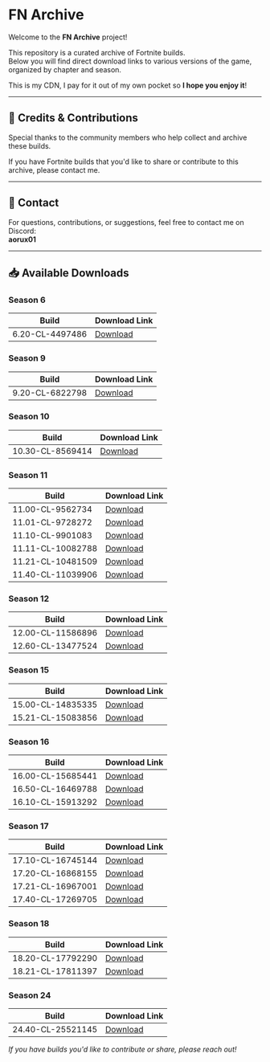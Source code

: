 # FN Archive 

Welcome to the **FN Archive** project!

This repository is a curated archive of Fortnite builds.  
Below you will find direct download links to various versions of the game, organized by chapter and season.

This is my CDN, I pay for it out of my own pocket so **I hope you enjoy it**!

---

<!-- ## 🌐 Website

Visit the main website for updates and more resources:  
👉 [https://fn-archive.com](https://fn-archive.com)

--- 
-->

## 🤝 Credits & Contributions

Special thanks to the community members who help collect and archive these builds.

If you have Fortnite builds that you'd like to share or contribute to this archive, please contact me.

---

## 💬 Contact

For questions, contributions, or suggestions, feel free to contact me on Discord:  
**aorux01**

---

## 📥 Available Downloads

### Season 6

| Build                                      | Download Link                                                      |
|--------------------------------------------|-------------------------------------------------------------------|
| 6.20-CL-4497486                            | [Download](https://download.fn-archive.com/FortniteClient-6.20-CL-4497486.rar) |

### Season 9

| Build                                      | Download Link                                                      |
|--------------------------------------------|-------------------------------------------------------------------|
| 9.20-CL-6822798                            | [Download](https://download.fn-archive.com/FortniteClient-9.20-CL-6822798.rar) |

### Season 10

| Build                                      | Download Link                                                      |
|--------------------------------------------|-------------------------------------------------------------------|
| 10.30-CL-8569414                           | [Download](https://download.fn-archive.com/FortniteClient-10.30-CL-8569414.rar) |

### Season 11

| Build                                      | Download Link                                                      |
|--------------------------------------------|-------------------------------------------------------------------|
| 11.00-CL-9562734                           | [Download](https://download.fn-archive.com/FortniteClient-11.00-CL-9562734.7z) |
| 11.01-CL-9728272                           | [Download](https://download.fn-archive.com/FortniteClient-11.01-CL-97282720.7z) |
| 11.10-CL-9901083                           | [Download](https://download.fn-archive.com/FortniteClient-11.10-CL-9901083.7z) |
| 11.11-CL-10082788                          | [Download](https://download.fn-archive.com/FortniteClient-11.11-CL-10082788.7z) |
| 11.21-CL-10481509                          | [Download](https://download.fn-archive.com/FortniteClient-11.21-CL-10481509.7z) |
| 11.40-CL-11039906                          | [Download](https://download.fn-archive.com/FortniteClient-11.40-CL-11039906.7z) |

### Season 12

| Build                                      | Download Link                                                      |
|--------------------------------------------|-------------------------------------------------------------------|
| 12.00-CL-11586896                          | [Download](https://download.fn-archive.com/FortniteClient-12.00-CL-11586896.7z) |
| 12.60-CL-13477524                          | [Download](https://download.fn-archive.com/FortniteClient-12.60-CL-13477524.7z) |

### Season 15

| Build                                      | Download Link                                                      |
|--------------------------------------------|-------------------------------------------------------------------|
| 15.00-CL-14835335                          | [Download](https://download.fn-archive.com/FortniteClient-15.00-CL-14835335.7z) |
| 15.21-CL-15083856                          | [Download](https://download.fn-archive.com/FortniteClient-15.21-CL-15083856.7z) |

### Season 16

| Build                                      | Download Link                                                      |
|--------------------------------------------|-------------------------------------------------------------------|
| 16.00-CL-15685441                          | [Download](https://download.fn-archive.com/FortniteClient-16.00-CL-15685441.7z) |
| 16.50-CL-16469788                          | [Download](https://download.fn-archive.com/FortniteClient-16.50-CL-16469788.7z) |
| 16.10-CL-15913292                          | [Download](https://download.fn-archive.com/FortniteClient-16.10-CL-15913292.7z) |

### Season 17

| Build                                      | Download Link                                                      |
|--------------------------------------------|-------------------------------------------------------------------|
| 17.10-CL-16745144                          | [Download](https://download.fn-archive.com/FortniteClient-17.10-CL-16745144.7z) |
| 17.20-CL-16868155                          | [Download](https://download.fn-archive.com/FortniteClient-17.20-CL-16868155.7z) |
| 17.21-CL-16967001                          | [Download](https://download.fn-archive.com/FortniteClient-17.21-CL-16967001.7z) |
| 17.40-CL-17269705                          | [Download](https://download.fn-archive.com/FortniteClient-17.40-CL-17269705.7z) |

### Season 18

| Build                                      | Download Link                                                      |
|--------------------------------------------|-------------------------------------------------------------------|
| 18.20-CL-17792290                          | [Download](https://download.fn-archive.com/FortniteClient-18.20-CL-17792290.7z) |
| 18.21-CL-17811397                          | [Download](https://download.fn-archive.com/FortniteClient-18.21-CL-17811397.7z) |

### Season 24

| Build                                      | Download Link                                                      |
|--------------------------------------------|-------------------------------------------------------------------|
| 24.40-CL-25521145                          | [Download](https://download.fn-archive.com/FortniteClient-24.40-CL-25521145.zip) |

*If you have builds you'd like to contribute or share, please reach out!*
